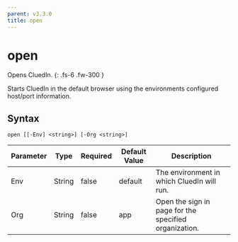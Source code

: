 ```yaml
---
parent: v3.3.0
title: open
---
```


# open

Opens CluedIn.
{: .fs-6 .fw-300 }

Starts CluedIn in the default browser using the environments configured
host/port information.

## Syntax

```
open [[-Env] <string>] [-Org <string>] 
```

| Parameter | Type | Required | Default Value | Description |
| --------- | ---- | -------- | ------------- | ----------- |
| Env | String | false | default | The environment in which CluedIn will run. 
| Org | String | false | app | Open the sign in page for the specified organization. 


